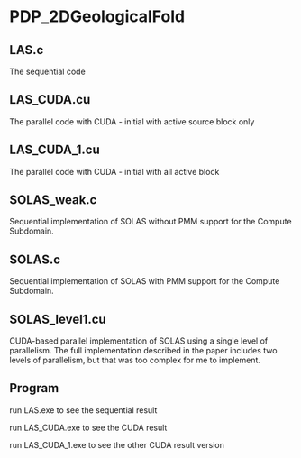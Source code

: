 # **PDP_2DGeologicalFold**

## LAS.c
The sequential code

## LAS_CUDA.cu
The parallel code with CUDA - initial with active source block only

## LAS_CUDA_1.cu
The parallel code with CUDA - initial with all active block

## SOLAS_weak.c
Sequential implementation of SOLAS without PMM support for the Compute Subdomain.

## SOLAS.c
Sequential implementation of SOLAS with PMM support for the Compute Subdomain.

## SOLAS_level1.cu
CUDA-based parallel implementation of SOLAS using a single level of parallelism. The full implementation described in the paper includes two levels of parallelism, but that was too complex for me to implement.

## Program
run LAS.exe to see the sequential result

run LAS_CUDA.exe to see the CUDA result

run LAS_CUDA_1.exe to see the other CUDA result version
